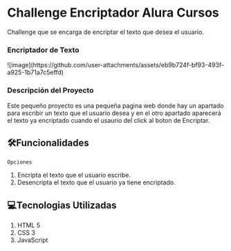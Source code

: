 # Challenge Encriptador Alura Cursos
Challenge que se encarga de encriptar el texto que desea el usuario. 
 
 <h3> Encriptador de Texto </h3>
![image](https://github.com/user-attachments/assets/eb9b724f-bf93-493f-a925-1b71a7c5effd)


<h3>Descripción del Proyecto</h3>
Este pequeño proyecto es una pequeña pagina web donde hay un apartado para escribir un texto que el usuario desea y en el otro apartado aparecerá el texto ya encriptado cuando el usaurio del click al boton de Encriptar. 

## :hammer_and_wrench:Funcionalidades

`Opciones`
1. Encripta el texto que el usuario escribe.
2. Desencripta el texto que el usuario ya tiene encriptado.

## :computer:Tecnologias Utilizadas
1. HTML 5
2. CSS 3
3. JavaScript
